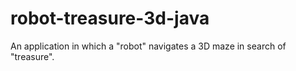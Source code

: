 # robot-treasure-3d-java
An application in which a "robot" navigates a 3D maze in search of "treasure".
